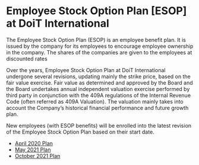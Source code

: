 # Employee Stock Option Plan [ESOP] at DoiT International

The Employee Stock Option Plan (ESOP) is an employee benefit plan. It is issued by the company for its employees to encourage employee ownership in the company. The shares of the companies are given to the employees at discounted rates

Over the years, Employee Stock Option Plan at DoiT International undergone several revisions, updating mainly the strike price, based on the fair value exercise. Fair value as determined and approved by the Board and the Board undertakes annual independent valuation exercise performed by third party in conjunction with the 409A regulations of the Internal Revenue Code (often referred as 409A Valuation). The valuation mainly takes into account the Company’s historical financial performance and future growth plan.

New employees (with ESOP benefits) will be enrolled into the latest revision of the Employee Stock Option Plan based on their start date.

- [April 2020 Plan](2020-04-plan.md)
- [May 2021 Plan](2021-05-plan.md)
- [October 2021 Plan](2021-10-plan.md)
